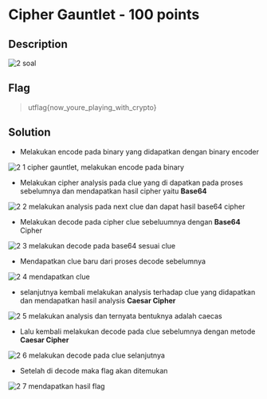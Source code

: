 # Cipher Gauntlet - 100 points
## Description

![2 soal](https://user-images.githubusercontent.com/54881761/111335722-31513c80-86a7-11eb-8112-7a06c63a3de9.JPG)

## Flag

> utflag{now_youre_playing_with_crypto}

## Solution

* Melakukan encode pada binary yang didapatkan dengan binary encoder

![2 1 cipher gauntlet, melakukan encode pada binary](https://user-images.githubusercontent.com/54881761/111335733-33b39680-86a7-11eb-8fe7-8b0da65a8e84.JPG)

* Melakukan cipher analysis pada clue yang di dapatkan pada proses sebelumnya dan mendapatkan hasil cipher yaitu **Base64**

![2 2 melakukan analysis pada next clue dan dapat hasil base64 cipher](https://user-images.githubusercontent.com/54881761/111335741-3615f080-86a7-11eb-9cfc-1c99d48a86e7.JPG)

* Melakukan decode pada cipher clue sebeluumnya dengan **Base64** Cipher

![2 3 melakukan decode pada base64 sesuai clue](https://user-images.githubusercontent.com/54881761/111335745-36ae8700-86a7-11eb-84a0-848f2c252c93.JPG)

* Mendapatkan clue baru dari proses decode sebelumnya

![2 4 mendapatkan clue](https://user-images.githubusercontent.com/54881761/111335749-37471d80-86a7-11eb-8588-ecfd247b9fb9.JPG)

* selanjutnya kembali melakukan analysis terhadap clue yang didapatkan dan mendapatkan hasil analysis **Caesar Cipher**

![2 5 melakukan analysis dan ternyata bentuknya adalah caecas](https://user-images.githubusercontent.com/54881761/111335752-37dfb400-86a7-11eb-8937-02915a6c6f5b.JPG)

* Lalu kembali melakukan decode pada clue sebelumnya dengan metode **Caesar Cipher**

![2 6 melakukan decode pada clue selanjutnya](https://user-images.githubusercontent.com/54881761/111335757-38784a80-86a7-11eb-8721-d3a0652aa857.JPG)

* Setelah di decode maka flag akan ditemukan

![2 7 mendapatkan hasil flag](https://user-images.githubusercontent.com/54881761/111335760-3910e100-86a7-11eb-9211-63563befbe3f.JPG)
